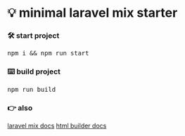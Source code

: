 <h1>💡 minimal laravel mix starter</h1>
<h3>🛠️ start project</h3>
<pre>npm i && npm run start</pre>
<h3>⌨️ build project</h3>
<pre>npm run build</pre>
<h3>👉 also</h3>
<a target="_blank" href="https://laravel-mix.com/docs/main/installation">laravel mix docs</a>
<a target="_blank" href="https://laravel-mix.com/extensions/html-builder">html builder docs</a>